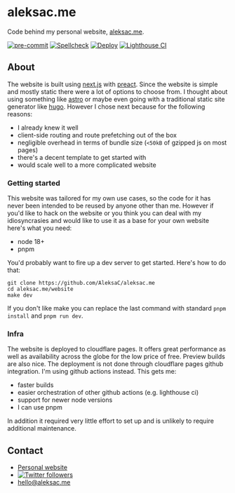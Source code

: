 # aleksac.me

Code behind my personal website, [aleksac.me](https://aleksac.me).

[![pre-commit](https://github.com/AleksaC/aleksac.me/actions/workflows/pre-commit.yml/badge.svg)](https://github.com/AleksaC/aleksac.me/actions/workflows/pre-commit.yml)
[![Spellcheck](https://github.com/AleksaC/aleksac.me/actions/workflows/spellcheck.yml/badge.svg)](https://github.com/AleksaC/aleksac.me/actions/workflows/spellcheck.yml)
[![Deploy](https://github.com/AleksaC/aleksac.me/actions/workflows/deploy.yml/badge.svg)](https://github.com/AleksaC/aleksac.me/actions/workflows/deploy.yml)
[![Lighthouse CI](https://github.com/AleksaC/aleksac.me/actions/workflows/lighthouse-ci.yml/badge.svg)](https://github.com/AleksaC/aleksac.me/actions/workflows/lighthouse-ci.yml)

## About

The website is built using [next.js](https://github.com/vercel/next.js) with [preact](https://preactjs.com/).
Since the website is simple and mostly static there were a lot of options to choose from.
I thought about using something like [astro](https://github.com/withastro/astro)
or maybe even going with a traditional static site generator like [hugo](https://github.com/gohugoio/hugo).
However I chose next because for the following reasons:

- I already knew it well
- client-side routing and route prefetching out of the box
- negligible overhead in terms of bundle size (`<50kB` of gzipped js on most pages)
- there's a decent template to get started with
- would scale well to a more complicated website

### Getting started

This website was tailored for my own use cases, so the code for it has never been
intended to be reused by anyone other than me. However if you'd like to hack on the
website or you think you can deal with my idiosyncrasies and would like to use
it as a base for your own website here's what you need:

- node 18+
- pnpm

You'd probably want to fire up a dev server to get started. Here's how to do that:

```
git clone https://github.com/AleksaC/aleksac.me
cd aleksac.me/website
make dev
```

If you don't like make you can replace the last command with standard `pnpm install`
and `pnpm run dev`.

### Infra

The website is deployed to cloudflare pages. It offers great performance as well
as availability across the globe for the low price of free. Preview builds are also
nice. The deployment is not done through cloudflare pages github integration.
I'm using github actions instead. This gets me:

- faster builds
- easier orchestration of other github actions (e.g. lighthouse ci)
- support for newer node versions
- I can use pnpm

In addition it required very little effort to set up and is unlikely to require
additional maintenance.

## Contact
- [Personal website](https://aleksac.me)
- <a target="_blank" href="http://twitter.com/aleksa_c_"><img alt='Twitter followers' src="https://img.shields.io/twitter/follow/aleksa_c_.svg?style=social"></a>
- hello@aleksac.me
